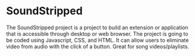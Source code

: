 # SoundStripped

The SoundStripped project is a project to build an extension or application that is accessible
through desktop or web browser. The project is going to be coded using Javascript, CSS,
and HTML. It can allow users to eliminate video from audio with the click of a
button. Great for song videos/playlists.

